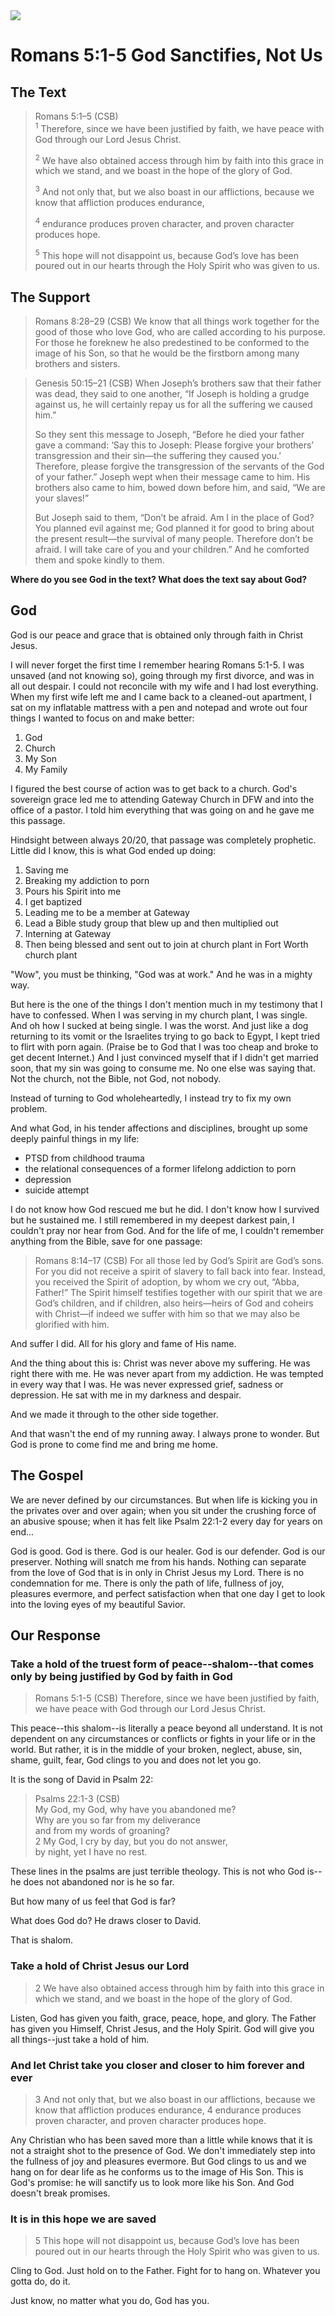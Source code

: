 <img class="intro-right" src="/images/art-paul.jpg">

# Romans 5:1-5 God Sanctifies, Not Us

## The Text

>Romans 5:1–5 (CSB)  
><sup>1</sup> Therefore, since we have been justified by faith, we have peace with God through our Lord Jesus Christ. 
>
><sup>2</sup> We have also obtained access through him by faith into this grace in which we stand, and we boast in the hope of the glory of God. 
>
><sup>3</sup> And not only that, but we also boast in our afflictions, because we know that affliction produces endurance, 
>
><sup>4</sup> endurance produces proven character, and proven character produces hope. 
>
><sup>5</sup> This hope will not disappoint us, because God’s love has been poured out in our hearts through the Holy Spirit who was given to us.

## The Support

>Romans 8:28–29 (CSB) We know that all things work together for the good of those who love God, who are called according to his purpose. For those he foreknew he also predestined to be conformed to the image of his Son, so that he would be the firstborn among many brothers and sisters.

>Genesis 50:15–21 (CSB) When Joseph’s brothers saw that their father was dead, they said to one another, “If Joseph is holding a grudge against us, he will certainly repay us for all the suffering we caused him.”
>
>So they sent this message to Joseph, “Before he died your father gave a command: ‘Say this to Joseph: Please forgive your brothers’ transgression and their sin—the suffering they caused you.’ Therefore, please forgive the transgression of the servants of the God of your father.” Joseph wept when their message came to him. His brothers also came to him, bowed down before him, and said, “We are your slaves!”
>
>But Joseph said to them, “Don’t be afraid. Am I in the place of God? You planned evil against me; God planned it for good to bring about the present result—the survival of many people. Therefore don’t be afraid. I will take care of you and your children.” And he comforted them and spoke kindly to them.



**Where do you see God in the text? What does the text say about God?**

## God

God is our peace and grace that is obtained only through faith in Christ Jesus.

I will never forget the first time I remember hearing Romans 5:1-5. I was unsaved (and not knowing so), going through my first divorce, and was in all out despair. I could not reconcile with my wife and I had lost everything. When my first wife left me and I came back to a cleaned-out apartment, I sat on my inflatable mattress with a pen and notepad and wrote out four things I wanted to focus on and make better:

1. God
2. Church
3. My Son
4. My Family

I figured the best course of action was to get back to a church. God's sovereign grace led me to attending Gateway Church in DFW and into the office of a pastor. I told him everything that was going on and he gave me this passage.

Hindsight between always 20/20, that passage was completely prophetic. Little did I know, this is what God ended up doing:

1. Saving me
2. Breaking my addiction to porn
3. Pours his Spirit into me
4. I get baptized
5. Leading me to be a member at Gateway
6. Lead a Bible study group that blew up and then multiplied out
7. Interning at Gateway
8. Then being blessed and sent out to join at church plant in Fort Worth church plant

"Wow", you must be thinking, "God was at work." And he was in a mighty way.

But here is the one of the things I don't mention much in my testimony that I have to confessed. When I was serving in my church plant, I was single. And oh how I sucked at being single. I was the worst. And just like a dog returning to its vomit or the Israelites trying to go back to Egypt, I kept tried to flirt with porn again. (Praise be to God that I was too cheap and broke to get decent Internet.) And I just convinced myself that if I didn't get married soon, that my sin was going to consume me. No one else was saying that. Not the church, not the Bible, not God, not nobody.

Instead of turning to God wholeheartedly, I instead try to fix my own problem.

And what God, in his tender affections and disciplines, brought up some deeply painful things in my life:

- PTSD from childhood trauma
- the relational consequences of a former lifelong addiction to porn
- depression
- suicide attempt

I do not know how God rescued me but he did.  I don't know how I survived but he sustained me. I still remembered in my deepest darkest pain, I couldn't pray nor hear from God. And for the life of me, I couldn't remember anything from the Bible, save for one passage:

>Romans 8:14–17 (CSB) For all those led by God’s Spirit are God’s sons. For you did not receive a spirit of slavery to fall back into fear. Instead, you received the Spirit of adoption, by whom we cry out, “Abba, Father!” The Spirit himself testifies together with our spirit that we are God’s children, and if children, also heirs—heirs of God and coheirs with Christ—if indeed we suffer with him so that we may also be glorified with him.

And suffer I did.  All for his glory and fame of His name.

And the thing about this is: Christ was never above my suffering. He was right there with me. He was never apart from my addiction. He was tempted in every way that I was. He was never expressed grief, sadness or depression. He sat with me in my darkness and despair.

And we made it through to the other side together.

And that wasn't the end of my running away. I always prone to wonder. But God is prone to come find me and bring me home.

## The Gospel

We are never defined by our circumstances. But when life is kicking you in the privates over and over again; when you sit under the crushing force of an abusive spouse; when it has felt like Psalm 22:1-2 every day for years on end...

God is good. God is there. God is our healer. God is our defender. God is our preserver. Nothing will snatch me from his hands. Nothing can separate from the love of God that is in only in Christ Jesus my Lord. There is no condemnation for me. There is only the path of life, fullness of joy, pleasures evermore, and perfect satisfaction when that one day I get to look into the loving eyes of my beautiful Savior.

## Our Response

### Take a hold of the truest form of peace--shalom--that comes only by being justified by God by faith in God

>Romans 5:1-5 (CSB) Therefore, since we have been justified by faith, we have peace with God through our Lord Jesus Christ.

This peace--this shalom--is literally a peace beyond all understand. It is not dependent on any circumstances or conflicts or fights in your life or in the world. But rather, it is in the middle of your broken, neglect, abuse, sin, shame, guilt, fear, God clings to you and does not let you go.

It is the song of David in Psalm 22:

>Psalms 22:1-3 (CSB)  
>My God, my God, why have you abandoned me?  
>Why are you so far from my deliverance  
>and from my words of groaning?  
>2 My God, I cry by day, but you do not answer,  
>by night, yet I have no rest.  

These lines in the psalms are just terrible theology. This is not who God is--he does not abandoned nor is he so far.

But how many of us feel that God is far?

What does God do? He draws closer to David.

That is shalom.

### Take a hold of Christ Jesus our Lord

>2 We have also obtained access through him by faith into this grace in which we stand, and we boast in the hope of the glory of God.

Listen, God has given you faith, grace, peace, hope, and glory. The Father has given you Himself, Christ Jesus, and the Holy Spirit. God will give you all things--just take a hold of him.

### And let Christ take you closer and closer to him forever and ever

>3 And not only that, but we also boast in our afflictions, because we know that affliction produces endurance, 4 endurance produces proven character, and proven character produces hope.

Any Christian who has been saved more than a little while knows that it is not a straight shot to the presence of God. We don't immediately step into the fullness of joy and pleasures evermore. But God clings to us and we hang on for dear life as he conforms us to the image of His Son. This is God's promise: he will sanctify us to look more like his Son. And God doesn't break promises.

### It is in this hope we are saved

>5 This hope will not disappoint us, because God’s love has been poured out in our hearts through the Holy Spirit who was given to us.

Cling to God. Just hold on to the Father. Fight for to hang on. Whatever you gotta do, do it.

Just know, no matter what you do, God has you.

